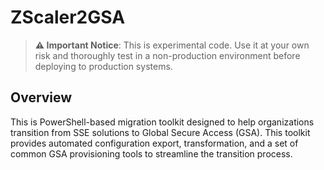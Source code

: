 # ZScaler2GSA

> **⚠️ Important Notice**: This is experimental code. Use it at your own risk and thoroughly test in a non-production environment before deploying to production systems.

## Overview

This is PowerShell-based migration toolkit designed to help organizations transition from SSE solutions to  Global Secure Access (GSA). This toolkit provides automated configuration export, transformation, and a set of common GSA provisioning tools to streamline the transition process.
